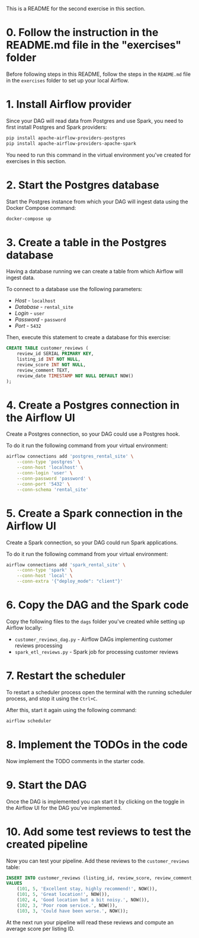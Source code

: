 This is a README for the second exercise in this section.

# 0. Follow the instruction in the README.md file in the "exercises" folder

Before following steps in this README, follow the steps in the `README.md` file in the `exercises` folder to set up your local Airflow.

# 1. Install Airflow provider

Since your DAG will read data from Postgres and use Spark, you need to first install Postgres and Spark providers:

```sh
pip install apache-airflow-providers-postgres
pip install apache-airflow-providers-apache-spark
```

You need to run this command in the virtual environment you've created for exercises in this section.

# 2. Start the Postgres database

Start the Postgres instance from which your DAG will ingest data using the Docker Compose command:

```sh
docker-compose up
```

# 3. Create a table in the Postgres database

Having a database running we can create a table from which Airflow will ingest data.

To connect to a database use the following parameters:

* *Host* - `localhost`
* *Database* - `rental_site`
* *Login* - `user`
* *Password* - `password`
* *Port* - `5432`

Then, execute this statement to create a database for this exercise:

```sql
CREATE TABLE customer_reviews (
    review_id SERIAL PRIMARY KEY,
    listing_id INT NOT NULL,
    review_score INT NOT NULL,
    review_comment TEXT,
    review_date TIMESTAMP NOT NULL DEFAULT NOW()
);
```

# 4. Create a Postgres connection in the Airflow UI

Create a Postgres connection, so your DAG could use a Postgres hook. 

To do it run the following command from your virtual environment:

```sh
airflow connections add 'postgres_rental_site' \
    --conn-type 'postgres' \
    --conn-host 'localhost' \
    --conn-login 'user' \
    --conn-password 'password' \
    --conn-port '5432' \
    --conn-schema 'rental_site'
```

# 5. Create a Spark connection in the Airflow UI

Create a Spark connection, so your DAG could run Spark applications.

To do it run the following command from your virtual environment:

```sh
airflow connections add 'spark_rental_site' \
    --conn-type 'spark' \
    --conn-host 'local' \
    --conn-extra '{"deploy_mode": "client"}'
```


# 6. Copy the DAG and the Spark code

Copy the following files to the `dags` folder you've created while setting up Airflow locally:

* `customer_reviews_dag.py` - Airflow DAGs implementing customer reviews processing
* `spark_etl_reviews.py` - Spark job for processing customer reviews

# 7. Restart the scheduler

To restart a scheduler process open the terminal with the running scheduler process, and stop it using the `Ctrl+C`.

After this, start it again using the following command:

```sh
airflow scheduler
```

# 8. Implement the TODOs in the code

Now implement the TODO comments in the starter code.


# 9. Start the DAG

Once the DAG is implemented you can start it by clicking on the toggle in the Airflow UI for the DAG you've implemented.

# 10. Add some test reviews to test the created pipeline

Now you can test your pipeline. Add these reviews to the `customer_reviews` table:

```sql
INSERT INTO customer_reviews (listing_id, review_score, review_comment, review_date)
VALUES
    (101, 5, 'Excellent stay, highly recommend!', NOW()),
    (101, 5, 'Great location!', NOW()),
    (102, 4, 'Good location but a bit noisy.', NOW()),
    (102, 3, 'Poor room service.', NOW()),
    (103, 3, 'Could have been worse.', NOW());
```

At the next run your pipeline will read these reviews and compute an average score per listing ID.
